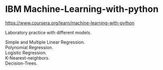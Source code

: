 # IBM Machine-Learning-with-python

https://www.coursera.org/learn/machine-learning-with-python

Laboratory practice with different models.   

Simple and Multiple Linear Regression.   
Polynomial Regression.   
Logistic Regression.   
K-Nearest-neighbors.   
Decision-Trees.   
